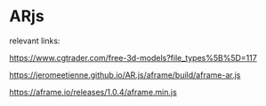 # ARjs
relevant links:

https://www.cgtrader.com/free-3d-models?file_types%5B%5D=117

https://jeromeetienne.github.io/AR.js/aframe/build/aframe-ar.js

https://aframe.io/releases/1.0.4/aframe.min.js
